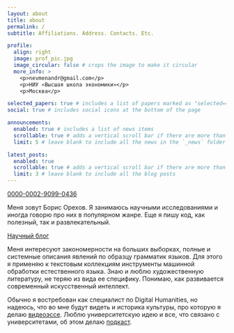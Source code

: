 ```yaml
---
layout: about
title: about
permalink: /
subtitle: Affiliations. Address. Contacts. Etc.

profile:
  align: right
  image: prof_pic.jpg
  image_circular: false # crops the image to make it circular
  more_info: >
    <p>nevmenandr@gmail.com</p>
    <p>НИУ «Высшая школа экономики»</p>
    <p>Москва</p>

selected_papers: true # includes a list of papers marked as "selected={true}"
social: true # includes social icons at the bottom of the page

announcements:
  enabled: true # includes a list of news items
  scrollable: true # adds a vertical scroll bar if there are more than 3 news items
  limit: 5 # leave blank to include all the news in the `_news` folder

latest_posts:
  enabled: true
  scrollable: true # adds a vertical scroll bar if there are more than 3 new posts items
  limit: 3 # leave blank to include all the blog posts
---
```


<a href="https://orcid.org/0000-0002-9099-0436"><span style="color: #b2c046;"><i class="ai ai-orcid ai-2x"></i></span> 0000-0002-9099-0436</a>

<i class="ai ai-google-scholar ai-2x ai-pull-left"></i> Меня зовут Борис Орехов. Я занимаюсь научными исследованиями и иногда говорю про них в популярном жанре. Еще я пишу код, как полезный, так и развлекательный.

<span style="color: #cf4a31;"><i class="ai ai-openedition ai-2x"></i></span> <a href="https://schonenrede.hypotheses.org/">Научный блог</a>

Меня интересуют закономерности на больших выборках, полные и системные описания явлений по образцу грамматик языков. Для этого я применяю к текстовым коллекциям инструменты машинной обработки естественного языка. Знаю и люблю художественную литературу, не теряю из вида ее специфику. Понимаю, как развивается современный искусственный интеллект.

Обычно я востребован как специалист по Digital Humanities, но надеюсь, что во мне будут видеть и историка культуры, про которую я делаю [видеоэссе](https://www.youtube.com/@schonenrede/videos). Люблю университетскую идею и все, что связано с университетами, об этом делаю [подкаст](https://nevmenandr.github.io/universitates/).


